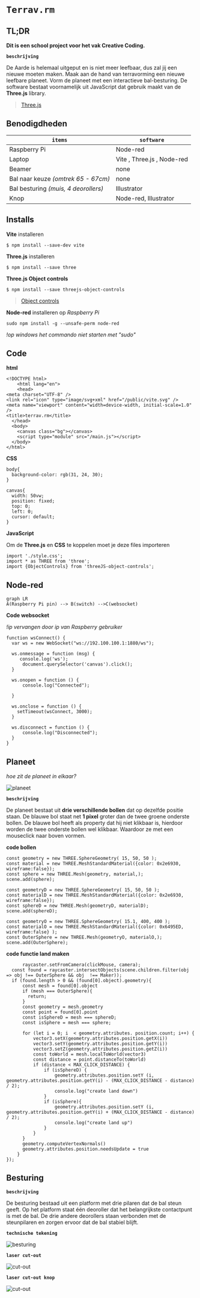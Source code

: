 # `Terrav.rm`

## TL;DR

**Dit is een school project voor het vak Creative Coding.**

**`beschrijving`**

De Aarde is helemaal uitgeput en is niet meer leefbaar, dus zal jij een nieuwe moeten maken. Maak aan de hand van terravorming een nieuwe leefbare planeet. Vorm de planeet met een interactieve bal-besturing. De software bestaat voornamelijk uit JavaScript dat gebruik maakt van de **Three.js** library.

> [Three.js](https://threejs.org/)

## Benodigdheden

| `items`                              | `software`                 |
| ------------------------------------ | -------------------------- |
| Raspberry Pi                         | Node-red                   |
| Laptop                               | Vite , Three.js , Node-red |
| Beamer                               | none                       |
| Bal naar keuze _(omtrek 65 - 67cm)_  | none                       |
| Bal besturing _(muis, 4 deorollers)_ | Illustrator                |
| Knop                                 | Node-red, Illustrator      |

## Installs

**Vite** installeren

    $ npm install --save-dev vite

**Three.js** installeren

    $ npm install --save three

**Three.js Object controls**

    $ npm install --save threejs-object-controls

> [Object controls](https://github.com/albertopiras/threeJS-object-controls)

**Node-red** installeren op _Raspberry Pi_

    sudo npm install -g --unsafe-perm node-red

_!op windows het commando niet starten met "sudo"_

## Code

**html**

    <!DOCTYPE html>
        <html lang="en">
        <head>
    <meta charset="UTF-8" />
    <link rel="icon" type="image/svg+xml" href="/public/vite.svg" />
    <meta name="viewport" content="width=device-width, initial-scale=1.0" />
    <title>terrav.rm</title>
      </head>
      <body>
        <canvas class="bg"></canvas>
        <script type="module" src="/main.js"></script>
      </body>
    </html>

**CSS**

    body{
      background-color: rgb(31, 24, 30);
    }

    canvas{
      width: 50vw;
      position: fixed;
      top: 0;
      left: 0;
      cursor: default;
    }

**JavaScript**

Om de **Three.js** en **CSS** te koppelen moet je deze files importeren

    import './style.css';
    import * as THREE from 'three';
    import {ObjectControls} from 'threeJS-object-controls';

## Node-red

```mermaid
graph LR
A(Raspberry Pi pin) --> B(switch) -->C(websocket)
```

**Code websocket**

_!ip vervangen door ip van Raspberry gebruiker_

    function wsConnect() {
      var ws = new WebSocket("ws://192.100.100.1:1880/ws");

      ws.onmessage = function (msg) {
         console.log('ws');
          document.querySelector('canvas').click();
      }

      ws.onopen = function () {
          console.log("Connected");

      }

      ws.onclose = function () {
        setTimeout(wsConnect, 3000);
      }

      ws.disconnect = function () {
          console.log("Disconnected");
      }
    }

## Planeet

_hoe zit de planeet in elkaar?_

![planeet](../docs/foto1.png)

**`beschrijving`**

De planeet bestaat uit **drie verschillende bollen** dat op dezelfde positie staan. De blauwe bol staat net **1 pixel** groter dan de twee groene onderste bollen. De blauwe bol heeft als property dat hij niet klikbaar is, hierdoor worden de twee onderste bollen wel klikbaar. Waardoor ze met een mouseclick naar boven vormen.

**code bollen**

    const geometry = new THREE.SphereGeometry( 15, 50, 50 );
    const material = new THREE.MeshStandardMaterial({color: 0x2e6930, wireframe:false});
    const sphere = new THREE.Mesh(geometry, material,);
    scene.add(sphere);

    const geometryD = new THREE.SphereGeometry( 15, 50, 50 );
    const materialD = new THREE.MeshStandardMaterial({color: 0x2e6930, wireframe:false});
    const sphereD = new THREE.Mesh(geometryD, materialD);
    scene.add(sphereD);

    const geometryO = new THREE.SphereGeometry( 15.1, 400, 400 );
    const materialO = new THREE.MeshStandardMaterial({color: 0x6495ED, wireframe:false} );
    const OuterSphere = new THREE.Mesh(geometryO, materialO,);
    scene.add(OuterSphere);

**code functie land maken**

          raycaster.setFromCamera(clickMouse, camera);
      const found = raycaster.intersectObjects(scene.children.filter(obj => obj !== OuterSphere && obj  !== Maker));
      if (found.length > 0 && (found[0].object).geometry){
          const mesh = found[0].object
          if (mesh === OuterSphere){
            return;
          }
          const geometry = mesh.geometry
          const point = found[0].point
          const isSphereD = mesh === sphereD;
          const isSphere = mesh === sphere;

          for (let i = 0; i  < geometry.attributes. position.count; i++) {
              vector3.setX(geometry.attributes.position.getX(i))
              vector3.setY(geometry.attributes.position.getY(i))
              vector3.setZ(geometry.attributes.position.getZ(i))
              const toWorld = mesh.localToWorld(vector3)
              const distance = point.distanceTo(toWorld)
              if (distance < MAX_CLICK_DISTANCE) {
                  if (isSphereD) {
                      geometry.attributes.position.setY (i, geometry.attributes.position.getY(i) - (MAX_CLICK_DISTANCE - distance) / 2);
                      console.log("create land down")
                  }
                  if (isSphere){
                      geometry.attributes.position.setY (i, geometry.attributes.position.getY(i) + (MAX_CLICK_DISTANCE - distance) / 2);
                      console.log("create land up")
                  }
              }
          }
          geometry.computeVertexNormals()
          geometry.attributes.position.needsUpdate = true
        }
    });

## Besturing

**`beschrijving`**

De besturing bestaad uit een platform met drie pilaren dat de bal steun geeft. Op het platform staat één deoroller dat het belangrijkste contactpunt is met de bal. De drie andere deorollers staan verbonden met de steunpilaren en zorgen ervoor dat de bal stabiel blijft.

**`technische tekening`**

![besturing](../docs/besturing.png)

**`laser cut-out`**

![cut-out](../docs/cutout.png)

**`laser cut-out knop`**

![cut-out](../docs/cutoutKnop.png)
